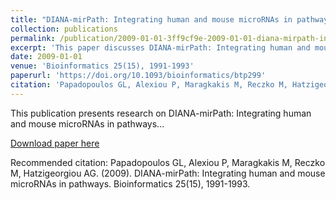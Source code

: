 ```yaml
---
title: "DIANA-mirPath: Integrating human and mouse microRNAs in pathways"
collection: publications
permalink: /publication/2009-01-01-3ff9cf9e-2009-01-01-diana-mirpath-integrating-hum
excerpt: 'This paper discusses DIANA-mirPath: Integrating human and mouse microRNAs in pathways...'
date: 2009-01-01
venue: 'Bioinformatics 25(15), 1991-1993'
paperurl: 'https://doi.org/10.1093/bioinformatics/btp299'
citation: 'Papadopoulos GL, Alexiou P, Maragkakis M, Reczko M, Hatzigeorgiou AG. (2009). DIANA-mirPath: Integrating human and mouse microRNAs in pathways. Bioinformatics 25(15), 1991-1993.'
---
```


This publication presents research on DIANA-mirPath: Integrating human and mouse microRNAs in pathways...

[Download paper here](https://doi.org/10.1093/bioinformatics/btp299)

Recommended citation: Papadopoulos GL, Alexiou P, Maragkakis M, Reczko M, Hatzigeorgiou AG. (2009). DIANA-mirPath: Integrating human and mouse microRNAs in pathways. Bioinformatics 25(15), 1991-1993.
